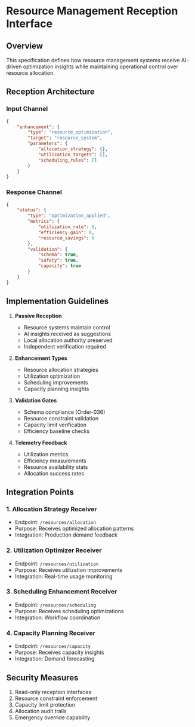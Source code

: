 # Resource Management Reception Interface

## Overview

This specification defines how resource management systems receive AI-driven optimization insights while maintaining operational control over resource allocation.

## Reception Architecture

### Input Channel

```json
{
    "enhancement": {
        "type": "resource_optimization",
        "target": "resource_system",
        "parameters": {
            "allocation_strategy": {},
            "utilization_targets": [],
            "scheduling_rules": []
        }
    }
}
```


### Response Channel

```json
{
    "status": {
        "type": "optimization_applied",
        "metrics": {
            "utilization_rate": 0,
            "efficiency_gain": 0,
            "resource_savings": 0
        },
        "validation": {
            "schema": true,
            "safety": true,
            "capacity": true
        }
    }
}
```

## Implementation Guidelines

1. **Passive Reception**
   - Resource systems maintain control
   - AI insights received as suggestions
   - Local allocation authority preserved
   - Independent verification required

2. **Enhancement Types**
   - Resource allocation strategies
   - Utilization optimization
   - Scheduling improvements
   - Capacity planning insights

3. **Validation Gates**
   - Schema compliance (Order-036)
   - Resource constraint validation
   - Capacity limit verification
   - Efficiency baseline checks

4. **Telemetry Feedback**
   - Utilization metrics
   - Efficiency measurements
   - Resource availability stats
   - Allocation success rates

## Integration Points

### 1. Allocation Strategy Receiver

- Endpoint: `/resources/allocation`
- Purpose: Receives optimized allocation patterns
- Integration: Production demand feedback

### 2. Utilization Optimizer Receiver

- Endpoint: `/resources/utilization`
- Purpose: Receives utilization improvements
- Integration: Real-time usage monitoring

### 3. Scheduling Enhancement Receiver

- Endpoint: `/resources/scheduling`
- Purpose: Receives scheduling optimizations
- Integration: Workflow coordination

### 4. Capacity Planning Receiver

- Endpoint: `/resources/capacity`
- Purpose: Receives capacity insights
- Integration: Demand forecasting

## Security Measures

1. Read-only reception interfaces
2. Resource constraint enforcement
3. Capacity limit protection
4. Allocation audit trails
5. Emergency override capability
